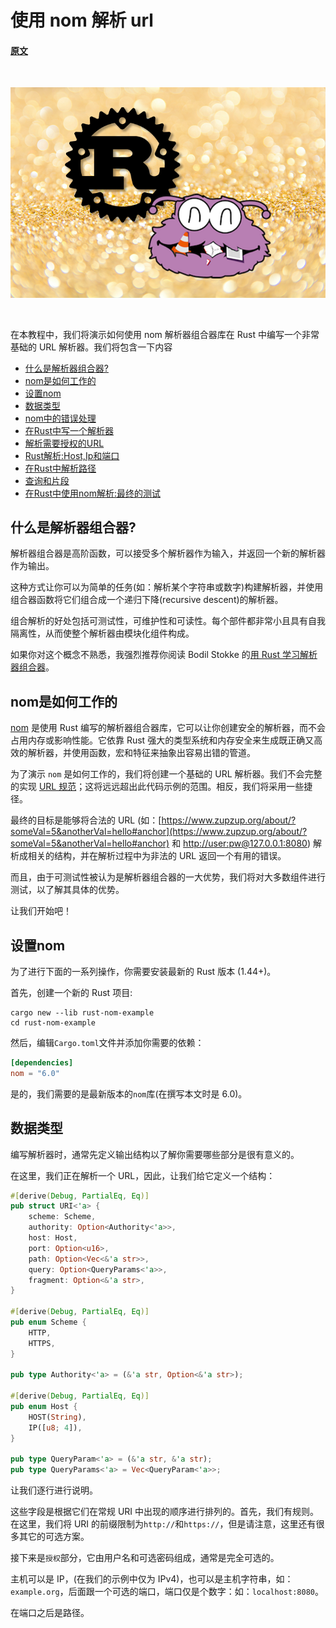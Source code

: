 # 使用 nom 解析 url

#### [原文](https://blog.logrocket.com/parsing-in-rust-with-nom/) 

</br>

![nom](./img/parsing-rust-nom.png)

</br>

在本教程中，我们将演示如何使用 nom 解析器组合器库在 Rust 中编写一个非常基础的 URL 解析器。我们将包含一下内容

- [什么是解析器组合器?](#什么是解析器组合器?)
- [nom是如何工作的](#nom是如何工作的)
- [设置nom](#设置nom)
- [数据类型](#数据类型)
- [nom中的错误处理](#nom中的错误处理)
- [在Rust中写一个解析器](#在Rust中写一个解析器)
- [解析需要授权的URL](#解析需要授权的URL)
- [Rust解析:Host,Ip和端口](#Rust解析:Host,Ip和端口)
- [在Rust中解析路径](#在Rust中解析路径)
- [查询和片段](#查询和片段)
- [在Rust中使用nom解析:最终的测试](#在Rust中使用nom解析:最终的测试)

## 什么是解析器组合器?

解析器组合器是高阶函数，可以接受多个解析器作为输入，并返回一个新的解析器作为输出。

这种方式让你可以为简单的任务(如：解析某个字符串或数字)构建解析器，并使用组合器函数将它们组合成一个递归下降(recursive descent)的解析器。

组合解析的好处包括可测试性，可维护性和可读性。每个部件都非常小且具有自我隔离性，从而使整个解析器由模块化组件构成。

如果你对这个概念不熟悉，我强烈推荐你阅读 Bodil Stokke 的[用 Rust 学习解析器组合器](./01-用Rust学习解析器组合器.md)。

## nom是如何工作的

[nom](https://github.com/Geal/nom) 是使用 Rust 编写的解析器组合器库，它可以让你创建安全的解析器，而不会占用内存或影响性能。它依靠 Rust 强大的类型系统和内存安全来生成既正确又高效的解析器，并使用函数，宏和特征来抽象出容易出错的管道。

为了演示 `nom` 是如何工作的，我们将创建一个基础的 URL 解析器。我们不会完整的实现 [URL 规范](https://url.spec.whatwg.org/)；这将远远超出此代码示例的范围。相反，我们将采用一些捷径。

最终的目标是能够将合法的 URL (如：[https://www.zupzup.org/about/?someVal=5&anotherVal=hello#anchor](https://www.zupzup.org/about/?someVal=5&anotherVal=hello#anchor) 和 [http://user:pw@127.0.0.1:8080](http://user:pw@127.0.0.1:8080)) 解析成相关的结构，并在解析过程中为非法的 URL 返回一个有用的错误。

而且，由于可测试性被认为是解析器组合器的一大优势，我们将对大多数组件进行测试，以了解其具体的优势。

让我们开始吧！

## 设置nom

为了进行下面的一系列操作，你需要安装最新的 Rust 版本 (1.44+)。

首先，创建一个新的 Rust 项目:

```console
cargo new --lib rust-nom-example
cd rust-nom-example
```

然后，编辑`Cargo.toml`文件并添加你需要的依赖：

```toml
[dependencies]
nom = "6.0"
```

是的，我们需要的是最新版本的`nom`库(在撰写本文时是 6.0)。

## 数据类型

编写解析器时，通常先定义输出结构以了解你需要哪些部分是很有意义的。

在这里，我们正在解析一个 URL，因此，让我们给它定义一个结构：

```rust
#[derive(Debug, PartialEq, Eq)]
pub struct URI<'a> {
    scheme: Scheme,
    authority: Option<Authority<'a>>,
    host: Host,
    port: Option<u16>,
    path: Option<Vec<&'a str>>,
    query: Option<QueryParams<'a>>,
    fragment: Option<&'a str>,
}

#[derive(Debug, PartialEq, Eq)]
pub enum Scheme {
    HTTP,
    HTTPS,
}

pub type Authority<'a> = (&'a str, Option<&'a str>);

#[derive(Debug, PartialEq, Eq)]
pub enum Host {
    HOST(String),
    IP([u8; 4]),
}

pub type QueryParam<'a> = (&'a str, &'a str);
pub type QueryParams<'a> = Vec<QueryParam<'a>>;
```

让我们逐行进行说明。

这些字段是根据它们在常规 URI 中出现的顺序进行排列的。首先，我们有规则。在这里，我们将 URI 的前缀限制为`http://`和`https://`，但是请注意，这里还有很多其它的可选方案。

接下来是`授权`部分，它由用户名和可选密码组成，通常是完全可选的。

主机可以是 IP，(在我们的示例中仅为 IPv4)，也可以是主机字符串，如：`example.org`，后面跟一个可选的端口，端口仅是个数字：如：`localhost:8080`。

在端口之后是路径。